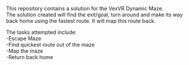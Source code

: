 This repository contains a solution for the VexVR Dynamic Maze. <br>
The solution created will find the exit/goal, turn around and make its way back home using the fastest route. It will map this route back. <br>

The tasks attempted include: <br>
-Escape Maze <br>
-Find quickest route out of the maze <br>
-Map the maze <br>
-Return back home <br>
